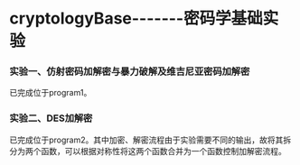 # cryptologyBase-------密码学基础实验



### 实验一、仿射密码加解密与暴力破解及维吉尼亚密码加解密

 已完成位于program1。



### 实验二、DES加解密

已完成位于program2。其中加密、解密流程由于实验需要不同的输出，故将其拆分为两个函数，可以根据对称性将这两个函数合并为一个函数控制加解密流程。